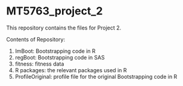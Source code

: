 # MT5763_project_2
This repository contains the files for Project 2.

Contents of Repository:

1) ImBoot: Bootstrapping code in R
2) regBoot: Bootstrapping code in SAS
3) fitness: fitness data
4) R packages: the relevant packages used in R
5) ProfileOriginal: profile file for the original Bootstrapping code in R
